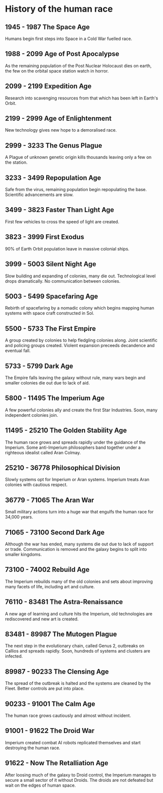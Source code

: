 # History of the human race

## 1945 - 1987 The Space Age 
Humans begin first steps into Space in a Cold War fuelled race.
  
## 1988 - 2099 Age of Post Apocalypse 
As the remaining population of the Post Nuclear Holocaust dies on earth, the few on the orbital space station watch in horror.
  
## 2099 - 2199 Expedition Age 
Research into scavenging resources from that which has been left in Earth's Orbit.
  
## 2199 - 2999 Age of Enlightenment 
New technology gives new hope to a demoralised race.
  
## 2999 - 3233 The Genus Plague 
A Plague of unknown genetic origin kills thousands leaving only a few on the station.
  
## 3233 - 3499 Repopulation Age 
Safe from the virus, remaining population begin repopulating the base. Scientific advancements are slow.
  
## 3499 - 3823 Faster Than Light Age 
First few vehicles to cross the speed of light are created.
  
## 3823 - 3999 First Exodus 
90% of Earth Orbit population leave in massive colonial ships.
  
## 3999 - 5003 Silent Night Age 
Slow building and expanding of colonies, many die out. Technological level drops dramatically. No communication between colonies.
  
## 5003 - 5499 Spacefaring Age 
Rebirth of spacefaring by a nomadic colony which begins mapping human systems with space craft constructed in Sol.
  
## 5500 - 5733 The First Empire 
A group created by colonies to help fledgling colonies along. Joint scientific and policing groups created. Violent expansion preceeds decandence and eventual fall.
  
## 5733 - 5799 Dark Age 
The Empire falls leaving the galaxy without rule, many wars begin and smaller colonies die out due to lack of aid.
  
## 5800 - 11495 The Imperium Age 
A few powerful colonies ally and create the first Star Industries. Soon, many independent colonies join.
  
## 11495 - 25210 The Golden Stability Age 
The human race grows and spreads rapidly under the guidance of the Imperium. Some anti-Imperium philosophers band together under a righteous idealist called Aran Colmay.
  
## 25210 - 36778 Philosophical Division 
Slowly systems opt for Imperium or Aran systems. Imperium treats Aran colonies with cautious respect.
  
## 36779 - 71065 The Aran War 
Small military actions turn into a huge war that engulfs the human race for 34,000 years.
  
## 71065 - 73100 Second Dark Age 
Although the war has ended, many systems die out due to lack of support or trade. Communication is removed and the galaxy begins to split into smaller kingdoms.
  
## 73100 - 74002 Rebuild Age 
The Imperium rebuilds many of the old colonies and sets about improving many facets of life, including art and culture.
  
## 76110 - 83481 The Astra-Renaissance 
A new age of learning and culture hits the Imperium, old technologies are rediscovered and new art is created.
  
## 83481 - 89987 The Mutogen Plague 
The next step in the evolutionary chain, called Genus 2, outbreaks on Callios and spreads rapidly. Soon, hundreds of systems and clusters are infected. 
  
## 89987 - 90233 The Clensing Age 
The spread of the outbreak is halted and the systems are cleaned by the Fleet. Better controls are put into place.
  
## 90233 - 91001 The Calm Age 
The human race grows cautiously and almost without incident.
  
## 91001 - 91622 The Droid War 
Imperium created combat AI robots replicated themselves and start destroying the human race.
  
## 91622 - Now The Retalliation Age 
After loosing much of the galaxy to Droid control, the Imperium manages to secure a small sector of it without Droids. The droids are not defeated but wait on the edges of human space.